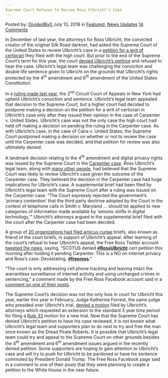 ```yaml
---
Supreme Court Refuses to Review Ross Ulbricht’s Case
---
```

<article class="post-listing post-26291 post type-post status-publish format-standard has-post-thumbnail hentry category-deepdot-news category-news-updates tag-case tag-court tag-refuses tag-review tag-ross tag-supreme tag-ulbrichts">
<div class="post-inner">
<span>Posted by: <a href="https://www.deepdotweb.com/author/dividedby0/" title="">DividedBy0 </a></span>
<span>July 13, 2018</span>
<span>in <a href="https://www.deepdotweb.com/category/deepdot-news/" rel="category tag">Featured</a>, <a href="https://www.deepdotweb.com/category/news-updates/" rel="category tag">News Updates</a></span>
<span><a href="https://www.deepdotweb.com/2018/07/13/supreme-court-refuses-to-review-ross-ulbrichts-case/#comments">14 Comments</a></span>
</p>
<div class="clear"></div>
<div class="entry">
<p>In December of last year, the attorneys for Ross Ulbricht, the convicted creator of the original Silk Road darknet, had asked the Supreme Court of the United States to review Ulbricht’s case in a <a href="https://www.deepdotweb.com/2018/01/15/ross-ulbricht-appeals-life-sentence-supreme-court/">petition for a writ of certiorari</a> they filed with the high court. But prior to the end of the Supreme Court’s term for this year, the court <a href="https://www.supremecourt.gov/orders/courtorders/062818zr_k425.pdf">denied Ulbricht’s petition</a> and refused to hear the case. Ulbricht’s legal team was challenging the conviction and double life sentence given to Ulbricht on the grounds that Ulbricht’s rights protected by the 4<sup>th</sup> amendment and 6<sup>th</sup> amendment of the United States Constitution.</p>
<p>In a <a href="https://www.deepdotweb.com/2017/06/17/silk-road-founder-loses-life-sentence-appeal/">ruling made last year</a>, the 2<sup>nd</sup> Circuit Court of Appeals in New York had upheld Ulbricht’s conviction and sentence. Ulbricht’s legal team appealed that decision to the Supreme Court, but a higher court had decided to postpone making a decision on the petition for a writ of certiorari in Ulbricht’s case only after they issued their opinion in the case of Carpenter v. United States. Ulbricht’s case was not the only case the high court had held off making a decision on pending the ruling in the Carpenter case. As with Ulbricht’s case, in the case of Caira v. United States, the Supreme Court postponed making a decision on whether or not to review the case until the Carpenter case was decided, and that petition for review was also ultimately denied.</p>
<p>A landmark decision relating to the 4<sup>th</sup> amendment and digital privacy rights was issued by the Supreme Court in the <a href="https://www.deepdotweb.com/2017/12/13/us-supreme-court-hears-landmark-cellphone-privacy-case/">Carpenter case</a>. Ross Ulbricht’s legal team, along with <a href="https://reason.com/blog/2018/06/26/carpenter-supreme-court-decision-should">many other people</a>, had believed that the Supreme Court was likely to review Ulbricht’s case given the outcome of the Carpenter case. They believed the decision in the Carpenter case had huge implications for Ulbricht’s case. A supplemental brief had been filed by Ulbricht’s legal team with the Supreme Court after a ruling was issued on the Carpenter case. “The Court expressly rejected the government&#8217;s &#8216;primary contention’ that the third party doctrine adopted by the Court in the context of telephone calls in Smith v. Maryland … should be applied to new categories of information made available by &#8216;seismic shifts in digital technology,’” Ulbricht’s attorneys argued in the supplemental brief filed with the court after the Carpenter case had been decided.</p>
<p>A group of <a href="https://www.ccn.com/20-organizations-file-amicus-briefs-in-support-of-silk-road-operator-ross-ulbricht/">20 organizations had filed amicus curiae</a> briefs, also known as friend of the court briefs, in support of Ulbricht’s appeal. After learning of the court’s refusal to hear Ulbricht’s appeal, the Free Ross Twitter account <a href="https://twitter.com/Free_Ross/status/1012330874568953856">tweeted the news</a>, saying, “SCOTUS denied <a href="https://twitter.com/hashtag/RossUlbricht?src=hash"><s>#</s></a><a href="https://twitter.com/hashtag/RossUlbricht?src=hash"><strong>RossUlbricht</strong></a> cert petition this morning after holding it pending Carpenter. This is a NO on internet privacy and Ross&#8217;s case. Devastating. <a href="https://twitter.com/hashtag/freeross?src=hash"><s>#</s></a><a href="https://twitter.com/hashtag/freeross?src=hash"><strong>freeross</strong></a>.”</p>
<p>“The court is only addressing cell phone tracking and leaving intact the warrantless surveillance of internet activity and using uncharged crimes in sentencing,” a comment made by the Free Ross Facebook account said in a <a href="https://www.facebook.com/freerossulbricht/posts/2124483677788858">comment on one of their posts</a>.</p>
<p>The Supreme Court’s decision was not the only loss in court for Ulbricht this year, earlier this year in February, Judge Katherine Forrest, the same judge who presided over Ulbricht’s trial, <a href="https://arstechnica.com/tech-policy/2018/02/judge-shuts-door-on-attempt-to-get-a-new-trial-for-ross-ulbricht/">denied a motion</a> filed by Ulbricht’s attorneys which requested an extension to the standard 3 year time period for filing a <a href="https://www.law.cornell.edu/rules/frcrmp/rule_33">Rule 33</a> motion for a new trial. Now that the Supreme Court has denied Ulbricht’s petition to have his case reviewed, it is not known what Ulbricht’s legal team and supporters plan to do next to try and free the man once known as the Dread Pirate Roberts. It is possible that Ulbricht’s legal team could try and appeal to the Supreme Court on other grounds besides the 4<sup>th</sup> amendment and 6<sup>th</sup> amendment issues argued in the recently denied petition. Some supporters are hoping to gain attention to Ulbricht’s case and will try to push for Ulbricht to be pardoned or have his sentence commuted by President Donald Trump. The Free Ross Facebook page said in a comment to one of their posts that they were planning to create a petition to the White House in the near future.</p>
</div>
<span style="display:none"><a href="https://www.deepdotweb.com/tag/case/" rel="tag">case</a> <a href="https://www.deepdotweb.com/tag/court/" rel="tag">court</a> <a href="https://www.deepdotweb.com/tag/refuses/" rel="tag">refuses</a> <a href="https://www.deepdotweb.com/tag/review/" rel="tag">review</a> <a href="https://www.deepdotweb.com/tag/ross/" rel="tag">ross</a> <a href="https://www.deepdotweb.com/tag/supreme/" rel="tag">supreme</a> <a href="https://www.deepdotweb.com/tag/ulbrichts/" rel="tag">ulbrichts</a></span> <span style="display:none" class="updated">2018-07-13</span>
<div style="display:none" class="vcard author" itemprop="author" itemscope itemtype="http://schema.org/Person"><strong class="fn" itemprop="name"><a href="https://www.deepdotweb.com/author/dividedby0/" title="Posts by DividedBy0" rel="author">DividedBy0</a></strong></div>
</div>
</article>

